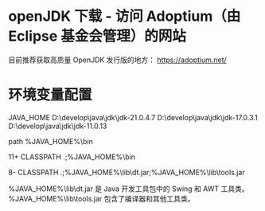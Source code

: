 # openJDK 下载 - 访问 Adoptium（由 Eclipse 基金会管理）的网站

目前推荐获取高质量 OpenJDK 发行版的地方：
https://adoptium.net/

# 环境变量配置

JAVA_HOME
D:\develop\java\jdk\jdk-21.0.4.7
D:\develop\java\jdk\jdk-17.0.3.1
D:\develop\java\jdk\jdk-11.0.13

path
%JAVA_HOME%\bin

11+
CLASSPATH
.;%JAVA_HOME%\bin

8-
CLASSPATH
.;%JAVA_HOME%\lib\dt.jar;%JAVA_HOME%\lib\tools.jar

%JAVA_HOME%\lib\dt.jar 是 Java 开发工具包中的 Swing 和 AWT 工具类。
%JAVA_HOME%\lib\tools.jar 包含了编译器和其他工具类。
